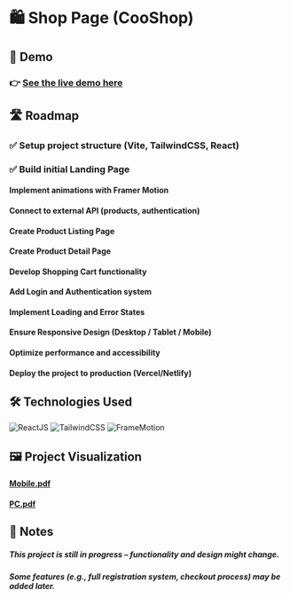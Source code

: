 # 🛍️ Shop Page (CooShop)

## 🚀 Demo

### 👉 [See the live demo here](cooshop.netlify.app)

## 🛣️ Roadmap

### ✅ Setup project structure (Vite, TailwindCSS, React)

### ✅ Build initial Landing Page

#### Implement animations with Framer Motion

#### Connect to external API (products, authentication)

#### Create Product Listing Page

#### Create Product Detail Page

#### Develop Shopping Cart functionality

#### Add Login and Authentication system

#### Implement Loading and Error States

#### Ensure Responsive Design (Desktop / Tablet / Mobile)

#### Optimize performance and accessibility

#### Deploy the project to production (Vercel/Netlify)

## 🛠️ Technologies Used

![ReactJS](https://img.shields.io/badge/react-19.1-61DBFB?style=for-the-badge&logo=react&logoColor=white)
![TailwindCSS](https://img.shields.io/badge/TailwindCSS-38bdf8?style=for-the-badge&logo=tailwindcss&logoColor=white)
![FrameMotion](https://img.shields.io/badge/FrameMotion-yellow?style=for-the-badge)

## 🖼️ Project Visualization

#### [Mobile.pdf](File/Mobile.pdf)

#### [PC.pdf](File/PC.pdf)

## 📌 Notes

##### This project is still in progress – functionality and design might change.

##### Some features (e.g., full registration system, checkout process) may be added later.

